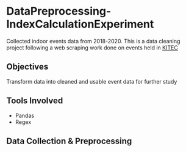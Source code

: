 # DataPreprocessing-IndexCalculationExperiment


Collected indoor events data from 2018-2020. This is a data cleaning project following a web scraping work done on events held in [KITEC](https://www.kitec.com.hk/eng/info_location.html) 

## Objectives


Transform data into cleaned and usable event data for further study

## Tools Involved

* Pandas
* Regex

## Data Collection & Preprocessing
